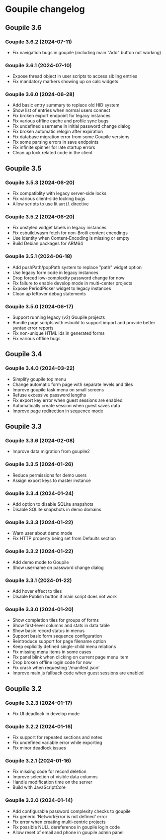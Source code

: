 # Goupile changelog

## Goupile 3.6

### Goupile 3.6.2 (2024-07-11)

- Fix navigation bugs in goupile (including main "Add" button not working)

### Goupile 3.6.1 (2024-07-10)

- Expose thread object in user scripts to access sibling entries
- Fix mandatory markers showing up on calc widgets

### Goupile 3.6.0 (2024-06-28)

- Add basic entry summary to replace old HID system
- Show list of entries when normal users connect
- Fix broken export endpoint for legacy instances
- Fix various offline cache and profile sync bugs
- Fix undefined username in initial password change dialog
- Fix broken automatic relogin after expiration
- Fix database migration error from some Goupile versions
- Fix some parsing errors in save endpoints
- Fix infinite spinner for late startup errors
- Clean up lock related code in the client

## Goupile 3.5

### Goupile 3.5.3 (2024-06-20)

- Fix compatiblity with legacy server-side locks
- Fix various client-side locking bugs
- Allow scripts to use lit `until` directive

### Goupile 3.5.2 (2024-06-20)

- Fix unstyled widget labels in legacy instances
- Fix esbuild.wasm fetch for non-Brotli content encodings
- Use identity when Content-Encoding is missing or empty
- Build Debian packages for ARM64

### Goupile 3.5.1 (2024-06-18)

- Add pushPath/popPath system to replace "path" widget option
- Use legacy form code in legacy instances
- Drop forced low-complexity password change for now
- Fix failure to enable develop mode in multi-center projects
- Expose PeriodPicker widget to legacy instances
- Clean up leftover debug statements

### Goupile 3.5.0 (2024-06-17)

- Support running legacy (v2) Goupile projects
- Bundle page scripts with esbuild to support import and provide better syntax error reports
- Fix non-unique HTML ids in generated forms
- Fix various offline bugs

## Goupile 3.4

### Goupile 3.4.0 (2024-03-22)

- Simplify goupile top menu
- Change automatic form page with separate levels and tiles
- Improve goupile task menu on small screens
- Refuse excessive password lengths
- Fix export key error when guest sessions are enabled
- Automatically create session when guest saves data
- Improve page redirection in sequence mode

## Goupile 3.3

### Goupile 3.3.6 (2024-02-08)

- Improve data migration from goupile2

### Goupile 3.3.5 (2024-01-26)

- Reduce permissions for demo users
- Assign export keys to master instance

### Goupile 3.3.4 (2024-01-24)

- Add option to disable SQLite snapshots
- Disable SQLite snapshots in demo domains

### Goupile 3.3.3 (2024-01-22)

- Warn user about demo mode
- Fix HTTP property being set from Defaults section

### Goupile 3.3.2 (2024-01-22)

- Add demo mode to Goupile
- Show username on password change dialog

### Goupile 3.3.1 (2024-01-22)

- Add hover effect to tiles
- Disable Publish button if main script does not work

### Goupile 3.3.0 (2024-01-20)

- Show completion tiles for groups of forms
- Show first-level columns and stats in data table
- Show basic record status in menus
- Support basic form sequence configuration
- Reintroduce support for page filename option
- Keep explicitly defined single-child menu relations
- Fix missing menu items in some cases
- Fix panel blink when clicking on current page menu item
- Drop broken offline login code for now
- Fix crash when requesting '/manifest.json'
- Improve main.js fallback code when guest sessions are enabled

## Goupile 3.2

### Goupile 3.2.3 (2024-01-17)

- Fix UI deadlock in develop mode

### Goupile 3.2.2 (2024-01-16)

- Fix support for repeated sections and notes
- Fix undefined variable error while exporting
- Fix minor deadlock issues

### Goupile 3.2.1 (2024-01-16)

- Fix missing code for record deletion
- Improve selection of visible data columns
- Handle modification time on the server
- Build with JavaScriptCore

### Goupile 3.2.0 (2024-01-14)

- Add configurable password complexity checks to goupile
- Fix generic 'NetworkError is not defined' error
- Fix error when creating multi-centric projects
- Fix possible NULL dereference in goupile login code
- Allow reset of email and phone in goupile admin panel
